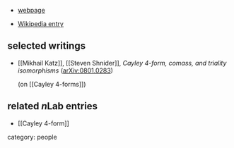 
* [webpage](http://u.cs.biu.ac.il/~katzmik/)

* [Wikipedia entry](https://en.wikipedia.org/wiki/Mikhail_Katz)

## selected writings

* [[Mikhail Katz]], [[Steven Shnider]], _Cayley 4-form, comass, and triality isomorphisms_ ([arXiv:0801.0283](http://arxiv.org/abs/0801.0283))

  (on [[Cayley 4-forms]])

## related $n$Lab entries

* [[Cayley 4-form]]

category: people